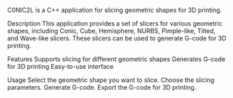 C0NIC2L is a C++ application for slicing geometric shapes for 3D printing.

Description
This application provides a set of slicers for various geometric shapes, including Conic, Cube, Hemisphere, NURBS, Pimple-like, Tilted, and Wave-like slicers. These slicers can be used to generate G-code for 3D printing.

Features
Supports slicing for different geometric shapes
Generates G-code for 3D printing
Easy-to-use interface

Usage
Select the geometric shape you want to slice.
Choose the slicing parameters.
Generate G-code.
Export the G-code for 3D printing.
